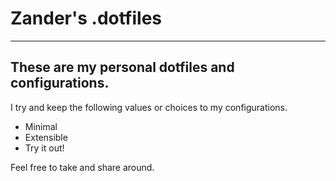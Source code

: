 # Zander's .dotfiles
---------------------

## These are my personal dotfiles and configurations. 
I try and keep the following values or choices to my configurations.
* Minimal
* Extensible
* Try it out!

Feel free to take and share around. 
